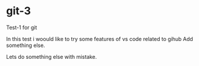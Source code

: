 # git-3


Test-1 for git

In this test i woould like to try some features of vs code related to gihub
Add something else.

Lets do something else with mistake.